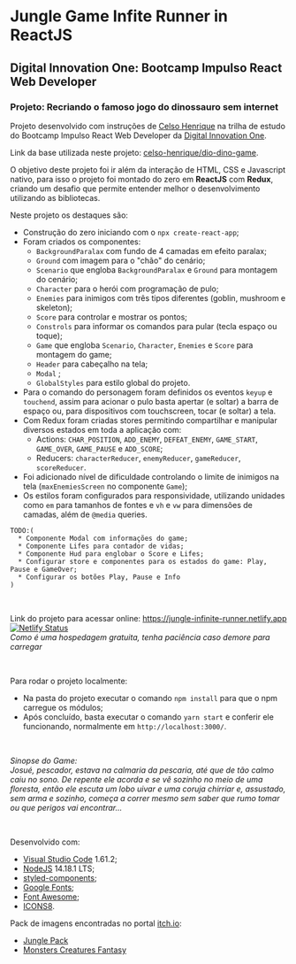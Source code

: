 # Jungle Game Infite Runner in ReactJS
## Digital Innovation One: Bootcamp Impulso React Web Developer
### Projeto: Recriando o famoso jogo do dinossauro sem internet

Projeto desenvolvido com instruções de [Celso Henrique](https://www.linkedin.com/in/devfrontend/) na trilha de estudo do Bootcamp Impulso React Web Developer da [Digital Innovation One](https://digitalinnovation.one/).

Link da base utilizada neste projeto: [celso-henrique/dio-dino-game](https://github.com/celso-henrique/dio-dino-game).

O objetivo deste projeto foi ir além da interação de HTML, CSS e Javascript nativo, para isso o projeto foi montado do zero em **ReactJS** com **Redux**, criando um desafio que permite entender melhor o desenvolvimento utilizando as bibliotecas.

Neste projeto os destaques são:
* Construção do zero iniciando com o `npx create-react-app`;
* Foram criados os componentes:
  * `BackgroundParalax` com fundo de 4 camadas em efeito paralax;
  * `Ground` com imagem para o "chão" do cenário;
  * `Scenario` que engloba `BackgroundParalax` e `Ground` para montagem do cenário;
  * `Character` para o herói com programação de pulo;
  * `Enemies` para inimigos com três tipos diferentes (goblin, mushroom e skeleton);
  * `Score` para controlar e mostrar os pontos;
  * `Constrols` para informar os comandos para pular (tecla espaço ou toque);
  * `Game` que engloba `Scenario`, `Character`, `Enemies` e `Score` para montagem do game;
  * `Header` para cabeçalho na tela;
  * `Modal` ;
  * `GlobalStyles` para estilo global do projeto.
* Para o comando do personagem foram definidos os eventos `keyup` e `touchend`, assim para acionar o pulo basta apertar (e soltar) a barra de espaço ou, para dispositivos com touchscreen, tocar (e soltar) a tela.
* Com Redux foram criadas stores permitindo compartilhar e manipular diversos estados em toda a aplicação com:
  * Actions: `CHAR_POSITION`, `ADD_ENEMY`, `DEFEAT_ENEMY`, `GAME_START`, `GAME_OVER`, `GAME_PAUSE` e `ADD_SCORE`;
  * Reducers: `characterReducer`, `enemyReducer`, `gameReducer`, `scoreReducer`.
* Foi adicionado nível de dificuldade controlando o limite de inimigos na tela (`maxEnemiesScreen` no componente `Game`);
* Os estilos foram configurados para responsividade, utilizando unidades como `em` para tamanhos de fontes e `vh` e `vw` para dimensões de camadas, além de `@media` queries.

```
TODO:(
  * Componente Modal com informações do game;
  * Componente Lifes para contador de vidas;
  * Componente Hud para englobar o Score e Lifes;
  * Configurar store e componentes para os estados do game: Play, Pause e GameOver;
  * Configurar os botões Play, Pause e Info
)
```

&nbsp;

Link do projeto para acessar online: https://jungle-infinite-runner.netlify.app <br/>
[![Netlify Status](https://api.netlify.com/api/v1/badges/9b3537f4-890c-41ab-9c91-44ae3e1ff0d1/deploy-status)](https://app.netlify.com/sites/jungle-infinite-runner/deploys)<br/>
*Como é uma hospedagem gratuita, tenha paciência caso demore para carregar*

&nbsp;

Para rodar o projeto localmente:
* Na pasta do projeto executar o comando `npm install` para que o npm carregue os módulos;
* Após concluído, basta executar o comando `yarn start` e conferir ele funcionando, normalmente em `http://localhost:3000/`.

&nbsp;

*Sinopse do Game:*<br/>
*Josué, pescador, estava na calmaria da pescaria, até que de tão calmo caiu no sono. De repente ele acorda e se vê sozinho no meio de uma floresta, então ele escuta um lobo uivar e uma coruja chirriar e, assustado, sem arma e sozinho, começa a correr mesmo sem saber que rumo tomar ou que perigos vai encontrar...*

&nbsp;

Desenvolvido com:
* [Visual Studio Code](https://code.visualstudio.com/) 1.61.2;
* [NodeJS](https://nodejs.org/en/) 14.18.1 LTS;
* [styled-components](https://styled-components.com/);
* [Google Fonts](https://fonts.google.com/);
* [Font Awesome](https://fontawesome.com/);
* [ICONS8](https://icons8.com/).

Pack de imagens encontradas no portal [itch.io](https://itch.io/):
* [Jungle Pack](https://jesse-m.itch.io/jungle-pack)
* [Monsters Creatures Fantasy](https://luizmelo.itch.io/monsters-creatures-fantasy)